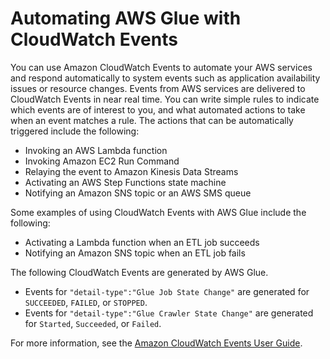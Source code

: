 # Automating AWS Glue with CloudWatch Events<a name="automating-awsglue-with-cloudwatch-events"></a>

You can use Amazon CloudWatch Events to automate your AWS services and respond automatically to system events such as application availability issues or resource changes\. Events from AWS services are delivered to CloudWatch Events in near real time\. You can write simple rules to indicate which events are of interest to you, and what automated actions to take when an event matches a rule\. The actions that can be automatically triggered include the following:
+ Invoking an AWS Lambda function
+ Invoking Amazon EC2 Run Command
+ Relaying the event to Amazon Kinesis Data Streams
+ Activating an AWS Step Functions state machine
+ Notifying an Amazon SNS topic or an AWS SMS queue

Some examples of using CloudWatch Events with AWS Glue include the following:
+ Activating a Lambda function when an ETL job succeeds
+ Notifying an Amazon SNS topic when an ETL job fails

The following CloudWatch Events are generated by AWS Glue\.
+ Events for `"detail-type":"Glue Job State Change"` are generated for `SUCCEEDED`, `FAILED`, or `STOPPED`\.
+ Events for `"detail-type":"Glue Crawler State Change"` are generated for `Started`, `Succeeded`, or `Failed`\.

For more information, see the [Amazon CloudWatch Events User Guide](http://docs.aws.amazon.com/AmazonCloudWatch/latest/events/)\.